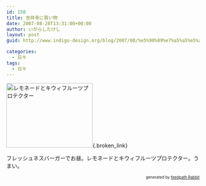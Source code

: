 ```yaml
---
id: 150
title: 吉祥寺に買い物
date: 2007-08-28T13:31:00+00:00
author: いがらしたけし
layout: post
guid: http://www.indigo-design.org/blog/2007/08/%e5%90%89%e7%a5%a5%e5%af%ba%e3%81%ab%e8%b2%b7%e3%81%84%e7%89%a9/

categories:
  - 日々
tags:
  - 日々
---
```

[<img style="width: 225px;height: 168px" src="http://art5.photozou.jp/pub/767/120767/photo/4984491.jpg" alt="レモネードとキウィフルーツプロテクター" border="0" />](http://photozou.jp/photo/show/120767/4984491){.broken_link}

フレッシュネスバーガーでお昼。レモネードとキウィフルーツプロテクター。うまい。<!--feedpath info start-->

<div style="text-align: right;font-size: 10px">
  &nbsp;&nbsp;<span>generated by <a href="http://feedpath.jp" title="feedpath Rabbit" target="_blank">feedpath Rabbit</a></span>
</div>

<!--feedpath info end-->
